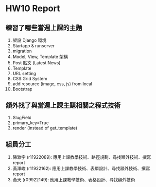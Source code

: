 # HW10 Report

## 練習了哪些當週上課的主題

1. 架設 Django 環境
2. Startapp & runserver
3. migration
4. Model, View, Template 架構
5. Post 貼文 (Latest News)
6. Template
7. URL setting
8. CSS Grid System
9. add resource (image, css, js) from local
10. Bootstrap

## 額外找了與當週上課主題相關之程式技術

1. SlugField
2. primary_key=True
3. render (instead of get_template)

## 組員分工

1. 陳漱宇 (r11922089): 應用上課教學技術、路徑規劃、尋找額外技術、撰寫 report
2. 黃澤峻 (r11922162): 應用上課教學技術、表單設計、尋找額外技術、撰寫 report
3. 黃天 (r09922149): 應用上課教學技術、表格設計、尋找額外技術
